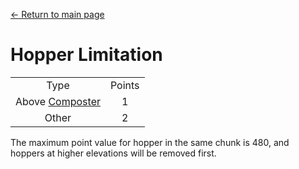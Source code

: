 [← Return to main page](../)
# Hopper Limitation

<table>
    <tr><td align="center">Type</td><td align="center">Points</td></tr>
    <tr><td align="center">Above <a href="https://minecraft.fandom.com/wiki/Composter">Composter</a></td><td align="center">1</td></tr>
    <tr><td align="center">Other</td><td align="center">2</td></tr>
</table>

The maximum point value for hopper in the same chunk is 480, and hoppers at higher elevations will be removed first.
